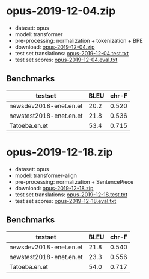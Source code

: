 # opus-2019-12-04.zip

* dataset: opus
* model: transformer
* pre-processing: normalization + tokenization + BPE
* download: [opus-2019-12-04.zip](https://object.pouta.csc.fi/OPUS-MT-models/en-et/opus-2019-12-04.zip)
* test set translations: [opus-2019-12-04.test.txt](https://object.pouta.csc.fi/OPUS-MT-models/en-et/opus-2019-12-04.test.txt)
* test set scores: [opus-2019-12-04.eval.txt](https://object.pouta.csc.fi/OPUS-MT-models/en-et/opus-2019-12-04.eval.txt)

## Benchmarks

| testset               | BLEU  | chr-F |
|-----------------------|-------|-------|
| newsdev2018-enet.en.et 	| 20.2 	| 0.520 |
| newstest2018-enet.en.et 	| 21.8 	| 0.536 |
| Tatoeba.en.et 	| 53.4 	| 0.715 |

# opus-2019-12-18.zip

* dataset: opus
* model: transformer-align
* pre-processing: normalization + SentencePiece
* download: [opus-2019-12-18.zip](https://object.pouta.csc.fi/OPUS-MT-models/en-et/opus-2019-12-18.zip)
* test set translations: [opus-2019-12-18.test.txt](https://object.pouta.csc.fi/OPUS-MT-models/en-et/opus-2019-12-18.test.txt)
* test set scores: [opus-2019-12-18.eval.txt](https://object.pouta.csc.fi/OPUS-MT-models/en-et/opus-2019-12-18.eval.txt)

## Benchmarks

| testset               | BLEU  | chr-F |
|-----------------------|-------|-------|
| newsdev2018-enet.en.et 	| 21.8 	| 0.540 |
| newstest2018-enet.en.et 	| 23.3 	| 0.556 |
| Tatoeba.en.et 	| 54.0 	| 0.717 |

